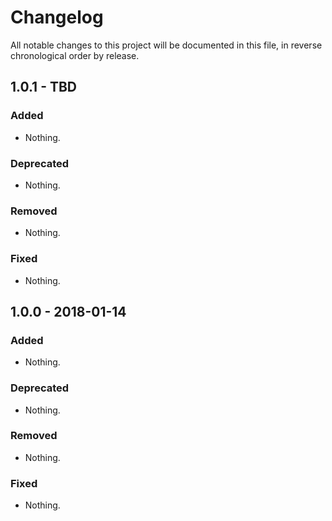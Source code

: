 # Changelog

All notable changes to this project will be documented in this file, in reverse chronological order by release.

## 1.0.1 - TBD

### Added

- Nothing.

### Deprecated

- Nothing.

### Removed

- Nothing.

### Fixed

- Nothing.

## 1.0.0 - 2018-01-14

### Added

- Nothing.

### Deprecated

- Nothing.

### Removed

- Nothing.

### Fixed

- Nothing.

